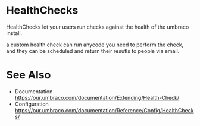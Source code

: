 ﻿# HealthChecks

HealthChecks let your users run checks against the health of the umbraco install.

a custom health check can run anycode you need to perform the check, and they 
can be scheduled and return their resutls to people via email. 

# See Also 

- Documentation https://our.umbraco.com/documentation/Extending/Health-Check/
- Configuration https://our.umbraco.com/documentation/Reference/Config/HealthChecks/